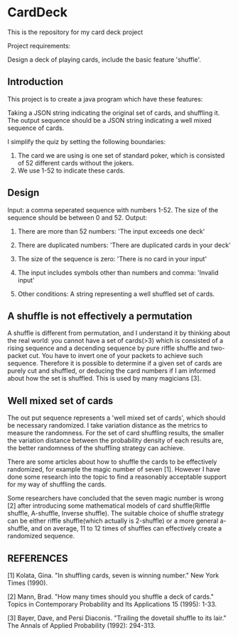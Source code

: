 # CardDeck
This is the repository for my card deck project

Project requirements:

Design a deck of playing cards, include the basic feature 'shuffle'.

## Introduction

This project is to create a java program which have these features:

Taking a JSON string indicating the original set of cards, and shuffling it. 
The output sequence should be a JSON string indicating a well mixed sequence of cards.

I simplify the quiz by setting the following boundaries:
1. The card we are using is one set of standard poker, which is consisted of 52 different cards without the jokers.
2. We use 1-52 to indicate these cards.

## Design

Input: a comma seperated sequence with numbers 1-52. The size of the sequence should be between 0 and 52.
Output:
1. There are more than 52 numbers:
'The input exceeds one deck'

2. There are duplicated numbers:
'There are duplicated cards in your deck'

3. The size of the sequence is zero:
'There is no card in your input'

4. The input includes symbols other than numbers and comma:
'Invalid input'

5. Other conditions:
A string representing a well shuffled set of cards.

## A shuffle is not effectively a permutation

A shuffle is different from permutation, and I understand it by thinking about the real world: you cannot have a set of cards(>3) which is consisted of a rising sequence and a decending sequence by pure riffle shuffle and two-packet cut. You have to invert one of your packets to achieve such sequence. Therefore it is possible to determine if a given set of cards are purely cut and shuffled, or deducing the card numbers if I am informed about how the set is shuffled. This is used by many magicians [3].

## Well mixed set of cards

The out put sequence represents a 'well mixed set of cards', which should be necessary randomized. I take variation distance as the metrics to measure the randomness. For the set of card shuffling results, the smaller the variation distance between the probability density of each results are, the better randomness of the shuffling strategy can achieve.

There are some articles about how to shuffle the cards to be effectively randomized, for example the magic number of seven [1]. However  I have done some research into the topic to find a reasonably acceptable support for my way of shuffling the cards.

Some researchers have concluded that the seven magic number is wrong [2] after introducing some mathematical models of card shuffle(Riffle shuffle, A-shuffle, Inverse shuffle). The suitable choice of shuffle strategy can be either riffle shuffle(which actually is 2-shuffle) or a more general a-shuffle, and on average, 11 to 12 times of shuffles can effectively create a randomized sequence.


## REFERENCES
[1] Kolata, Gina. "In shuffling cards, seven is winning number." New York Times (1990).

[2] Mann, Brad. "How many times should you shuffle a deck of cards." Topics in Contemporary Probability and Its Applications 15 (1995): 1-33.

[3] Bayer, Dave, and Persi Diaconis. "Trailing the dovetail shuffle to its lair." The Annals of Applied Probability (1992): 294-313.
